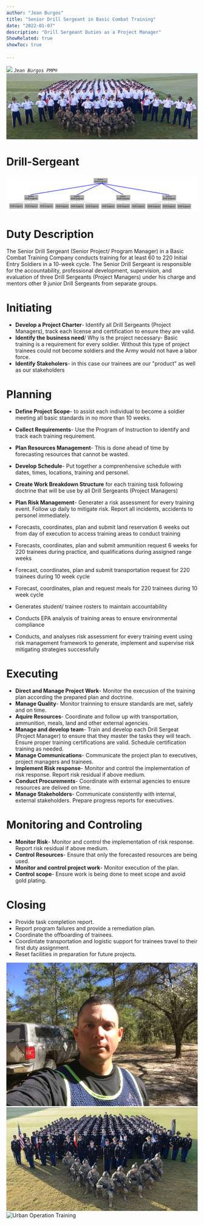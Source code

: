 ```yaml
---
author: "Jean Burgos"
title: "Senior Drill Sergeant in Basic Combat Training"
date: "2022-01-07"
description: "Drill Sergeant Duties as a Project Manager"
ShowRelated: true
showToc: true

---
```

![](/blog/certifications/pmp.png)
*`Jean Burgos PMP®`*
![](./IMG_0282(1).JPG)
# Drill-Sergeant
![](./structure.png)
# Duty Description
The Senior Drill Sergeant (Senior Project/ Program Manager) in a Basic Combat Training Company conducts training for at least 60 to 220 Initial Entry Soldiers in a 10-week cycle. The Senior Drill Sergeant is responsible for the accountability, professional development, supervision, and evaluation of three Drill Sergeants (Project Managers) under his charge and mentors other 9 junior Drill Sergeants from separate groups.

# Initiating
- **Develop a Project Charter**- Identify all Drill Sergeants (Project Managers), track each license and certification to ensure they are valid. 
- **Identify the business need**/ Why is the project necessary- Basic training is a requirement for every soldier. Without this type of project trainees could not become soldiers and the Army would not have a labor force.
- **Identify Stakeholers**- in this case our trainees are our "product" as well as our stakeholders

# Planning
- **Define Project Scope**- to assist each individual to become a soldier meeting all basic standards in no more than 10 weeks.
- **Collect Requirements**- Use the Program of Instruction to identify and track each training requirement. 
- **Plan Resources Management**- This is done ahead of time by forecasting resources that cannot be wasted.
- **Develop Schedule**- Put together a comprenhensive schedule with dates, times, locations, training and personel.
- **Create Work Breakdown Structure** for each training task following doctrine that will be use by all Drill Sergeants (Project Managers)
- **Plan Risk Management**- Generater a risk assessment for every training event. Follow up daily to mitigate risk. Report all incidents, accidents to personel immediately. 

- Forecasts, coordinates, plan and submit land reservation 6 weeks out from day of execution to access training areas to conduct training
- Forecasts, coordinates, plan and submit ammunition request 6 weeks for 220 trainees during practice, and qualifications during assigned range weeks
- Forecast, coordinates, plan and submit transportation request for 220 trainees during 10 week cycle
- Forecast, coordinates, plan and request meals for 220 trainees during 10 week cycle
- Generates student/ trainee rosters to maintain accountability
- Conducts EPA analysis of training areas to ensure environmental compliance
- Conducts, and analyses risk assessment for every training event using risk management framework to generate, implement and supervise risk mitigating strategies successfully

# Executing
- **Direct and Manage Project Work**- Monitor the execusion of the training plan according the prepared plan and doctrine. 
- **Manage Quality**- Monitor trainning to ensure standards are met, safely and on time. 
- **Aquire Resources**- Coordinate and follow up with transportation, ammunition, meals, land and other external agencies.
- **Manage and develop team**- Train and develop each Drill Sergeat (Project Manager) to ensure that they master the tasks they will teach. Ensure proper training certifications are valid. Schedule certification training as needed. 
- **Manage Communications**- Communicate the project plan to executives, project managers and trainees. 
- **Implement Risk response**- Monitor and control the implementation of risk response. Report risk residual if above medium. 
- **Conduct Procurements**- Coordinate with external agencies to ensure resources are delived on time.
- **Manage Stakeholders**- Communicate consistently with internal, external stakeholders. Prepare progress reports for executives. 

# Monitoring and Controling
- **Monitor Risk**- Monitor and control the implementation of risk response. Report risk residual if above medium.
- **Control Resources**- Ensure that only the forecasted resources are being used. 
- **Monitor and control project work**- Monitor execution of the plan.
- **Control scope**- Ensure work is being done to meet scope and avoid gold plating.

# Closing
- Provide task completion report.
- Report program failures and provide a remediation plan. 
- Coordinate the offboarding of trainees.
- Coordintate transportation and logistic support for trainees travel to their first duty assignment.
- Reset facilities in preparation for future projects. 

![](./IMG_0543.JPG "Conducting site reconnaissance for training") ![](./IMG_0637.JPG "Basic Training Graduation") ![](./IMG_0967.PNG "Urban Operation Training")
